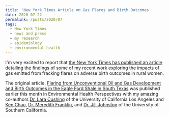 ```yaml
---
title: 'New York Times Article on Gas Flares and Birth Outcomes'
date: 2020-07-22
permalink: /posts/2020/07
tags:
  - New York Times
  - news and press
  - my research
  - epidemiology
  - environmental health
---
```


I'm very excited to report that [the New York Times has published an article](https://www.nytimes.com/2020/07/22/climate/gas-flares-premature-babies.html) detailing the findings of some of my recent work exploring the impacts of gas emitted from fracking flares on adverse birth outcomes in rural women.

The original article, [Flaring from Unconventional Oil and Gas Development and Birth Outcomes in the Eagle Ford Shale in South Texas](https://ehp.niehs.nih.gov/doi/10.1289/EHP6394) was published earlier this month in Environmental Health Perspectives with my amazing co-authors [Dr. Lara Cushing]( https://www.linkedin.com/in/lara-cushing) of the University of California Los Angeles and [Ken Chau]( https://www.linkedin.com/in/ken-chau-05b35323), [Dr. Meredith Franklin]( https://www.linkedin.com/in/meredithfranklin), and [Dr. Jill Johnston]( https://www.linkedin.com/in/jill-johnston-9b32a354) of the University of Southern California.
